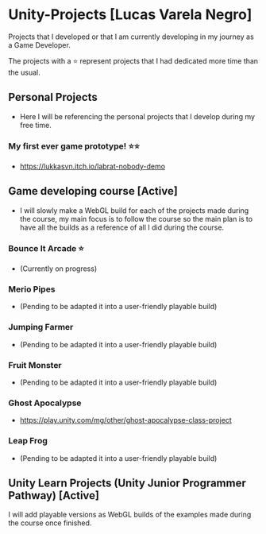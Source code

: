 # Unity-Projects [Lucas Varela Negro]
Projects that I developed or that I am currently developing in my journey as a Game Developer.

The projects with a ⭐ represent projects that I had dedicated more time than the usual.

## __Personal Projects__
- Here I will be referencing the personal projects that I develop during my free time.

### My first ever game prototype! ⭐⭐
- https://lukkasvn.itch.io/labrat-nobody-demo

## __Game developing course [Active]__

- I will slowly make a WebGL build for each of the projects made during the course, my main focus is to follow the course so the main plan
is to have all the builds as a reference of all I did during the course.

### Bounce It Arcade ⭐
- (Currently on progress)

### Merio Pipes

- (Pending to be adapted it into a user-friendly playable build)

### Jumping Farmer

- (Pending to be adapted it into a user-friendly playable build)

### Fruit Monster

- (Pending to be adapted it into a user-friendly playable build)

### Ghost Apocalypse

- https://play.unity.com/mg/other/ghost-apocalypse-class-project

### Leap Frog

- (Pending to be adapted it into a user-friendly playable build)


## Unity Learn Projects (Unity Junior Programmer Pathway) [Active]

I will add playable versions as WebGL builds of the examples made during the course once finished.


